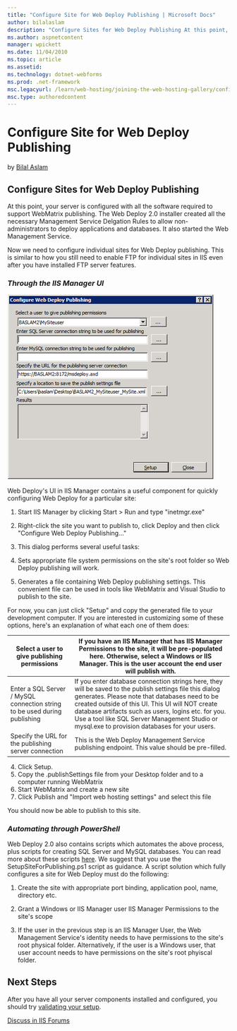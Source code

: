 ```yaml
---
title: "Configure Site for Web Deploy Publishing | Microsoft Docs"
author: bilalaslam
description: "Configure Sites for Web Deploy Publishing At this point, your server is configured with all the software required to support WebMatrix publishing. The Web De..."
ms.author: aspnetcontent
manager: wpickett
ms.date: 11/04/2010
ms.topic: article
ms.assetid: 
ms.technology: dotnet-webforms
ms.prod: .net-framework
msc.legacyurl: /learn/web-hosting/joining-the-web-hosting-gallery/configure-site-for-web-deploy-publishing
msc.type: authoredcontent
---
```

Configure Site for Web Deploy Publishing
====================
by [Bilal Aslam](https://github.com/bilalaslam)

## Configure Sites for Web Deploy Publishing

At this point, your server is configured with all the software required to support WebMatrix publishing. The Web Deploy 2.0 installer created all the necessary Management Service Delgation Rules to allow non-administrators to deploy applications and databases. It also started the Web Management Service.

Now we need to configure individual sites for Web Deploy publishing. This is similar to how you still need to enable FTP for individual sites in IIS even after you have installed FTP server features.

### *Through the IIS Manager UI*

[![](configure-site-for-web-deploy-publishing/_static/image7.png)](configure-site-for-web-deploy-publishing/_static/image6.png)

Web Deploy's UI in IIS Manager contains a useful component for quickly configuring Web Deploy for a particular site:

1. Start IIS Manager by clicking Start &gt; Run and type "inetmgr.exe"

2. Right-click the site you want to publish to, click Deploy and then click "Configure Web Deploy Publishing…"

3. This dialog performs several useful tasks:

1. Sets appropriate file system permissions on the site's root folder so Web Deploy publishing will work.
2. Generates a file containing Web Deploy publishing settings. This convenient file can be used in tools like WebMatrix and Visual Studio to publish to the site.

For now, you can just click "Setup" and copy the generated file to your development computer. If you are interested in customizing some of these options, here's an explanation of what each one of them does:

| Select a user to give publishing permissions | If you have an IIS Manager that has IIS Manager Permissions to the site, it will be pre-populated here. Otherwise, select a Windows or IIS Manager. This is the user account the end user will publish with. |
| --- | --- |
| Enter a SQL Server / MySQL connection string to be used during publishing | If you enter database connection strings here, they will be saved to the publish settings file this dialog generates. Please note that databases need to be created outside of this UI. This UI will NOT create database artifacts such as users, logins etc. for you. Use a tool like SQL Server Management Studio or mysql.exe to provision databases for your users. |
| Specify the URL for the publishing server connection | This is the Web Deploy Management Service publishing endpoint. This value should be pre-filled. |

4. Click Setup.  
5. Copy the .publishSettings file from your Desktop folder and to a computer running WebMatrix  
6. Start WebMatrix and create a new site  
7. Click Publish and "Import web hosting settings" and select this file

You should now be able to publish to this site. 

### *Automating through PowerShell*

Web Deploy 2.0 also contains scripts which automates the above process, plus scripts for creating SQL Server and MySQL databases. You can read more about these scripts [here](../../publish/using-web-deploy/web-deploy-powershell-cmdlets.md). We suggest that you use the SetupSiteForPublishing.ps1 script as guidance. A script solution which fully configures a site for Web Deploy must do the following:

1) Create the site with appropriate port binding, application pool, name, directory etc.

2) Grant a Windows or IIS Manager user IIS Manager Permissions to the site's scope

3) If the user in the previous step is an IIS Manager User, the Web Management Service's identity needs to have permissions to the site's root physical folder. Alternatively, if the user is a Windows user, that user account needs to have permissions on the site's root phyiscal folder.

## Next Steps

After you have all your server components installed and configured, you should try [validating your setup](validate-your-server-configuration.md "Validate your server setup").
  
  
[Discuss in IIS Forums](https://forums.iis.net/1157.aspx)